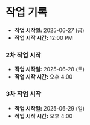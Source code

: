 # 작업 기록

- **작업 시작일:** 2025-06-27 (금)
- **작업 시작 시간:** 12:00 PM

### 2차 작업 시작

- **작업 시작일:** 2025-06-28 (토)
- **작업 시작 시간:** 오후 4:00

### 3차 작업 시작

- **작업 시작일:** 2025-06-29 (일)
- **작업 시작 시간:** 오후 4:00
